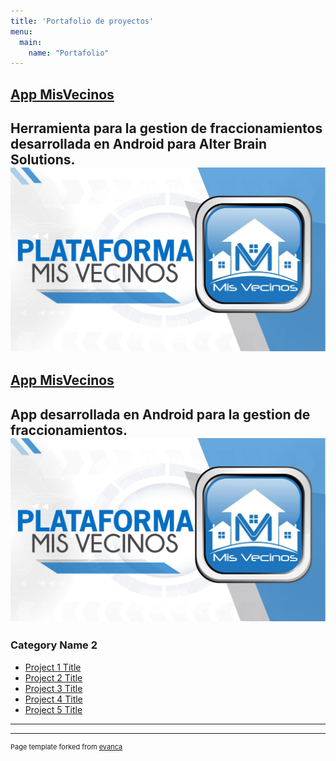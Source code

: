 ```yaml
---
title: 'Portafolio de proyectos'
menu:
  main:
    name: "Portafolio"
---
```


[App MisVecinos](https://appmisvecinos.com/)
---
Herramienta para la gestion de fraccionamientos desarrollada en Android para Alter Brain Solutions.
![imagen](https://raw.githubusercontent.com/JS2202/my_launchx_blog/master/static/images/missveci.jpg)
---

[App MisVecinos](https://appmisvecinos.com/)
---
App desarrollada en Android para la gestion de fraccionamientos.
![imagen](https://raw.githubusercontent.com/JS2202/my_launchx_blog/master/static/images/missveci.jpg)
---

### Category Name 2

- [Project 1 Title](http://example.com/)
- [Project 2 Title](http://example.com/)
- [Project 3 Title](http://example.com/)
- [Project 4 Title](http://example.com/)
- [Project 5 Title](http://example.com/)

---




---
<p style="font-size:11px">Page template forked from <a href="https://github.com/evanca/quick-portfolio">evanca</a></p>
<!-- Remove above link if you don't want to attibute -->